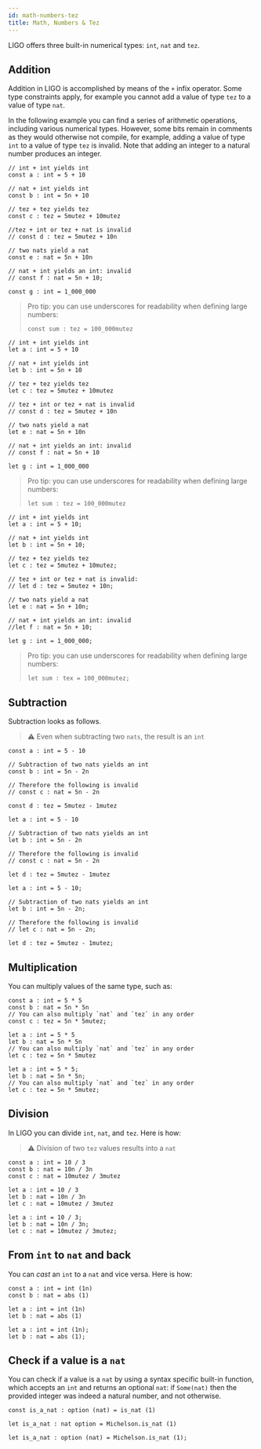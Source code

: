```yaml
---
id: math-numbers-tez
title: Math, Numbers & Tez
---
```


LIGO offers three built-in numerical types: `int`, `nat` and `tez`.

## Addition

Addition in LIGO is accomplished by means of the `+` infix
operator. Some type constraints apply, for example you cannot add a
value of type `tez` to a value of type `nat`.

In the following example you can find a series of arithmetic
operations, including various numerical types. However, some bits
remain in comments as they would otherwise not compile, for example,
adding a value of type `int` to a value of type `tez` is invalid. Note
that adding an integer to a natural number produces an integer.

<!--DOCUSAURUS_CODE_TABS-->
<!--Pascaligo-->

```pascaligo group=a
// int + int yields int
const a : int = 5 + 10

// nat + int yields int
const b : int = 5n + 10

// tez + tez yields tez
const c : tez = 5mutez + 10mutez

//tez + int or tez + nat is invalid
// const d : tez = 5mutez + 10n

// two nats yield a nat
const e : nat = 5n + 10n

// nat + int yields an int: invalid
// const f : nat = 5n + 10;

const g : int = 1_000_000
```

> Pro tip: you can use underscores for readability when defining large
> numbers:
>
>```pascaligo
> const sum : tez = 100_000mutez
>```

<!--CameLIGO-->

```cameligo group=a
// int + int yields int
let a : int = 5 + 10

// nat + int yields int
let b : int = 5n + 10

// tez + tez yields tez
let c : tez = 5mutez + 10mutez

// tez + int or tez + nat is invalid
// const d : tez = 5mutez + 10n

// two nats yield a nat
let e : nat = 5n + 10n

// nat + int yields an int: invalid
// const f : nat = 5n + 10

let g : int = 1_000_000
```

> Pro tip: you can use underscores for readability when defining large
> numbers:
>
>```cameligo
>let sum : tez = 100_000mutez
>```

<!--ReasonLIGO-->

```reasonligo group=a
// int + int yields int
let a : int = 5 + 10;

// nat + int yields int
let b : int = 5n + 10;

// tez + tez yields tez
let c : tez = 5mutez + 10mutez;

// tez + int or tez + nat is invalid:
// let d : tez = 5mutez + 10n;

// two nats yield a nat
let e : nat = 5n + 10n;

// nat + int yields an int: invalid
//let f : nat = 5n + 10;

let g : int = 1_000_000;
```

> Pro tip: you can use underscores for readability when defining large
> numbers:
>```reasonligo
>let sum : tex = 100_000mutez;
>```

<!--END_DOCUSAURUS_CODE_TABS-->

## Subtraction

Subtraction looks as follows.

> ⚠️ Even when subtracting two `nats`, the result is an `int`

<!--DOCUSAURUS_CODE_TABS-->
<!--Pascaligo-->
```pascaligo group=b
const a : int = 5 - 10

// Subtraction of two nats yields an int
const b : int = 5n - 2n

// Therefore the following is invalid
// const c : nat = 5n - 2n

const d : tez = 5mutez - 1mutez
```

<!--CameLIGO-->
```cameligo group=b
let a : int = 5 - 10

// Subtraction of two nats yields an int
let b : int = 5n - 2n

// Therefore the following is invalid
// const c : nat = 5n - 2n

let d : tez = 5mutez - 1mutez
```

<!--ReasonLIGO-->
```reasonligo group=b
let a : int = 5 - 10;

// Subtraction of two nats yields an int
let b : int = 5n - 2n;

// Therefore the following is invalid
// let c : nat = 5n - 2n;

let d : tez = 5mutez - 1mutez;
```

<!--END_DOCUSAURUS_CODE_TABS-->


## Multiplication

You can multiply values of the same type, such as:

<!--DOCUSAURUS_CODE_TABS-->
<!--Pascaligo-->

```pascaligo group=c
const a : int = 5 * 5
const b : nat = 5n * 5n
// You can also multiply `nat` and `tez` in any order
const c : tez = 5n * 5mutez;
```

<!--CameLIGO-->
```cameligo group=c
let a : int = 5 * 5
let b : nat = 5n * 5n
// You can also multiply `nat` and `tez` in any order
let c : tez = 5n * 5mutez
```

<!--ReasonLIGO-->
```reasonligo group=c
let a : int = 5 * 5;
let b : nat = 5n * 5n;
// You can also multiply `nat` and `tez` in any order
let c : tez = 5n * 5mutez;
```

<!--END_DOCUSAURUS_CODE_TABS-->

## Division

In LIGO you can divide `int`, `nat`, and `tez`. Here is how:

> ⚠️ Division of two `tez` values results into a `nat`

<!--DOCUSAURUS_CODE_TABS-->
<!--Pascaligo-->
```pascaligo group=d
const a : int = 10 / 3
const b : nat = 10n / 3n
const c : nat = 10mutez / 3mutez
```

<!--CameLIGO-->
```cameligo group=d
let a : int = 10 / 3
let b : nat = 10n / 3n
let c : nat = 10mutez / 3mutez
```

<!--ReasonLIGO-->
```reasonligo group=d
let a : int = 10 / 3;
let b : nat = 10n / 3n;
let c : nat = 10mutez / 3mutez;
```

<!--END_DOCUSAURUS_CODE_TABS-->

## From `int` to `nat` and back

You can *cast* an `int` to a `nat` and vice versa. Here is how:

<!--DOCUSAURUS_CODE_TABS-->
<!--PascaLIGO-->
```pascaligo group=e
const a : int = int (1n)
const b : nat = abs (1)
```

<!--CameLIGO-->
```cameligo group=e
let a : int = int (1n)
let b : nat = abs (1)
```

<!--ReasonLIGO-->
```reasonligo group=e
let a : int = int (1n);
let b : nat = abs (1);
```

<!--END_DOCUSAURUS_CODE_TABS-->

## Check if a value is a `nat`

You can check if a value is a `nat` by using a syntax specific
built-in function, which accepts an `int` and returns an optional
`nat`: if `Some(nat)` then the provided integer was indeed a natural
number, and not otherwise.

<!--DOCUSAURUS_CODE_TABS-->
<!--PascaLIGO-->
```pascaligo group=e
const is_a_nat : option (nat) = is_nat (1)
```

<!--CameLIGO-->
```cameligo group=e
let is_a_nat : nat option = Michelson.is_nat (1)
```

<!--ReasonLIGO-->
```reasonligo group=e
let is_a_nat : option (nat) = Michelson.is_nat (1);
```

<!--END_DOCUSAURUS_CODE_TABS-->
